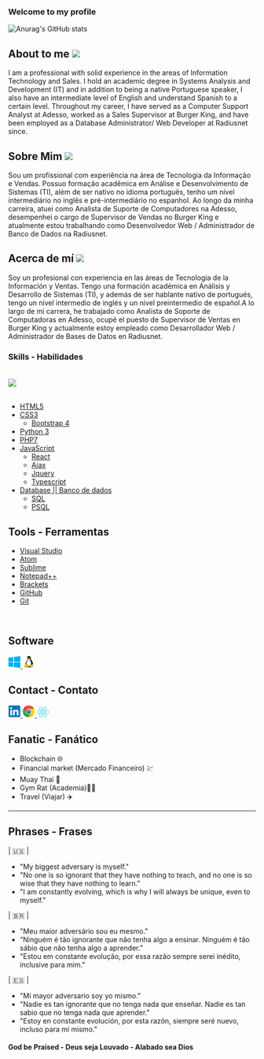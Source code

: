 ### Welcome to my profile
![Anurag's GitHub stats](https://github-readme-stats.vercel.app/api?username=jhonatanpinheiro&show_icons=false&theme=radical)

## About to me <img width="5%" src="https://user-images.githubusercontent.com/48757466/232234388-ded2df16-5376-4859-b60d-b4671a9ec021.png">

I am a professional with solid experience in the areas of Information Technology and Sales. I hold an academic degree in Systems Analysis and Development (IT) and in addition to being a native Portuguese speaker, I also have an intermediate level of English and understand Spanish to a certain level. Throughout my career, I have served as a Computer Support Analyst at Adesso, worked as a Sales Supervisor at Burger King, and have been employed as a Database Administrator/ Web Developer at Radiusnet since.


## Sobre Mim <img width="4%" src="https://user-images.githubusercontent.com/48757466/232234393-71a0f5b9-fda8-4914-b3d9-fb88e5d6220a.png">

Sou um profissional com experiência na área de Tecnologia da Informação e Vendas. Possuo formação acadêmica em Análise e Desenvolvimento de Sistemas (TI), além de ser nativo no idioma português, tenho um nível intermediário no inglês e pré-intermediário no espanhol. Ao longo da minha carreira, atuei como Analista de Suporte de Computadores na Adesso, desempenhei o cargo de Supervisor de Vendas no Burger King e atualmente estou trabalhando como Desenvolvedor Web / Administrador de Banco de Dados na Radiusnet.


## Acerca de mí <img width="5%" src="https://user-images.githubusercontent.com/48757466/232234404-56568531-4a5f-45e2-b62d-38c7fccde3c4.png">

Soy un profesional con experiencia en las áreas de Tecnología de la Información y Ventas. Tengo una formación académica en Análisis y Desarrollo de Sistemas (TI), y además de ser hablante nativo de portugués, tengo un nivel intermedio de inglés y un nivel preintermedio de español.A lo largo de mi carrera, he trabajado como Analista de Soporte de Computadoras en Adesso, ocupé el puesto de Supervisor de Ventas en Burger King y actualmente estoy empleado como Desarrollador Web / Administrador de Bases de Datos en Radiusnet.

### Skills - Habilidades
<br>
<div>
    <div>
         <a href="https://github.com/jhonatanpinheiro/convoychat">
         <img height=200 align="center" src="https://github-readme-stats.vercel.app/api/top-langs?username=jhonatanpinheiro&layout=compact&langs_count=8&card_width=320&theme=tokyonight" />
          </a>
    </div>
    <br>
    <ul>
        <li>
            <a target="_blank" href="https://www.w3schools.com/html/html_basic.asp">
                <span>HTML5</span>
            </a>
        </li>
        <li>
            <a href="https://www.w3schools.com/css/css_howto.asp">
                <span>CSS3</span>
            </a>
            <BR>
             <ul>
                <li>
                    <a target="_blank" href="https://getbootstrap.com/docs/5.3/getting-started/introduction/">
                        <span>Bootstrap 4</span>
                    </a>
                </li>
              </ul>
        </li>
        <li>
            <a target="_blank" href="https://docs.python.org/3/">
                <span>Python 3</span>
            </a>
        </li>
        <li>
            <a target="_blank" href="https://www.php.net/docs.php">
                <span>PHP7</span>
            </a>
        </li>
        <li>
            <a target="_blank" href="https://www.javascript.com/learn/strings">
                <span>JavaScript</span>
            </a>
            <ul>
                <li>
                    <a target="_blank" href="https://reactnative.dev/docs/getting-started">
                        <span>React</span>
                    </a>
                </li>
                <li>
                    <a target="_blank" href="https://www.w3schools.com/xml/ajax_intro.asp">
                        <span>Ajax</span>
                    </a>
                </li>
                <li>
                    <a target="_blank" href="https://api.jquery.com/category/ajax/">
                        <span>Jquery</span>
                    </a>
                </li>
                <li>
                    <a target="_blank" href="https://www.typescriptlang.org/docs/">
                        <span>Typescript</span>
                    </a>
                </li>
            </ul>
        </li>
        <li>
            <a href="https://www.devmedia.com.br/conceitos-fundamentais-de-banco-de-dados/1649">
                <span>Database</span> || <span>Banco de dados</span>
            </a>
            <ul>
                <li>
                    <a href="https://dev.mysql.com/doc/">
                        <span>SQL</span>
                    </a>
                </li>
                <li>
                    <a href="https://www.postgresql.org/docs/current/app-psql.html">
                        <span>PSQL</span></a>
                </li>
            </ul>
        </li>
    </ul>
</div>


## Tools - Ferramentas

<div>
    <ul>
        <li>
            <a href="https://code.visualstudio.com/docs">
                <span>Visual Studio</span>
            </a>
        </li>
        <li>
            <a href="#">
                <span>Atom</span>
            </a>
        </li>
         <li>
            <a href="https://www.sublimetext.com/docs/">
                <span>Sublime</span>
            </a>
        </li>
         <li>
            <a href="https://notepad-plus-plus.org">
                <span>Notepad++</span>
            </a>
        </li>
         <li>
            <a href="https://brackets.io/docs/current/modules/document/DocumentManager.html">
                <span>Brackets</span>
            </a>
        </li>
        <li>
            <a href="https://docs.github.com/en">
                <span>GitHub</span>
            </a>
        </li>
        <li>
            <a href="https://git-scm.com/docs/git/en">
                <span>Git</span>
            </a>
        </li>
    </ul>
</div>
<br>

## Software

<div>
    <span>
        <a target="_blank" href="https://www.microsoft.com/pt-br/windows/" target="_blank">
            <img width="5%"
                src="https://raw.githubusercontent.com/devicons/devicon/master/icons/windows8/windows8-original.svg">
        </a>
    </span>
    <span>
        <a target="_blank" href="https://www.linux.org" target="_blank">
            <img width="5%"
                src="https://raw.githubusercontent.com/devicons/devicon/master/icons/linux/linux-original.svg">
        </a>
    </span>
</div>

## Contact - Contato

<div>
    <span>
        <a target="_blank" href="https://www.linkedin.com/in/jhonatan-pinheiro-96674316b/" target="_blank">
            <img width="5%"
                src="https://raw.githubusercontent.com/devicons/devicon/master/icons/linkedin/linkedin-original.svg">
        </a>
    </span>
    <span>
        <a target="_blank" target="_blank" href="https://jhonatanpinheiro.vercel.app/index.html" target="_blank">
            <img width="5%" alt="Django"
                src="https://raw.githubusercontent.com/devicons/devicon/master/icons/chrome/chrome-original.svg">
        </a>
    </span>
    <span>
        <a target="_blank" href="https://www.linkedin.com/in/jhonatan-pinheiro-96674316b/" target="_blank">
            <img width="5%"
                src="data:image/svg+xml;base64,PHN2ZyB4bWxucz0iaHR0cDovL3d3dy53My5vcmcvMjAwMC9zdmciIHZpZXdCb3g9Ii0xMS41IC0xMC4yMzE3NCAyMyAyMC40NjM0OCI+CiAgPHRpdGxlPlJlYWN0IExvZ288L3RpdGxlPgogIDxjaXJjbGUgY3g9IjAiIGN5PSIwIiByPSIyLjA1IiBmaWxsPSIjNjFkYWZiIi8+CiAgPGcgc3Ryb2tlPSIjNjFkYWZiIiBzdHJva2Utd2lkdGg9IjEiIGZpbGw9Im5vbmUiPgogICAgPGVsbGlwc2Ugcng9IjExIiByeT0iNC4yIi8+CiAgICA8ZWxsaXBzZSByeD0iMTEiIHJ5PSI0LjIiIHRyYW5zZm9ybT0icm90YXRlKDYwKSIvPgogICAgPGVsbGlwc2Ugcng9IjExIiByeT0iNC4yIiB0cmFuc2Zvcm09InJvdGF0ZSgxMjApIi8+CiAgPC9nPgo8L3N2Zz4K" />
        </a>
    </span>





</div>


## Fanatic - Fanático

- Blockchain :globe_with_meridians:
- Financial market (Mercado Financeiro) :chart:
- Muay Thai :boxing_glove:
- Gym Rat (Academia):weight_lifting_man:
- Travel (Viajar) :airplane:

________________________________________________________________________________________________________
## Phrases - Frases

| 🇺🇸 |
- "My biggest adversary is myself."
- "No one is so ignorant that they have nothing to teach, and no one is so wise that they have nothing to learn."   
- "I am constantly evolving, which is why I will always be unique, even to myself."    

| 🇧🇷 |
 - "Meu maior adversário sou eu mesmo."   
 - “Ninguém é tão ignorante que não tenha algo a ensinar. Ninguém é tão sábio que não tenha algo a aprender.”  
 - "Estou em constante evolução, por essa razão sempre serei inédito, inclusive para mim."

| 🇪🇸 | 
- "Mi mayor adversario soy yo mismo."
- "Nadie es tan ignorante que no tenga nada que enseñar. Nadie es tan sabio que no tenga nada que aprender."
- "Estoy en constante evolución, por esta razón, siempre seré nuevo, incluso para mí mismo."


#### God be Praised - Deus seja Louvado - Alabado sea Dios 


<!--
**JhonatanPinheiro/JhonatanPinheiro** is a ✨ _special_ ✨ repository because its `README.md` (this file) appears on your GitHub profile.
